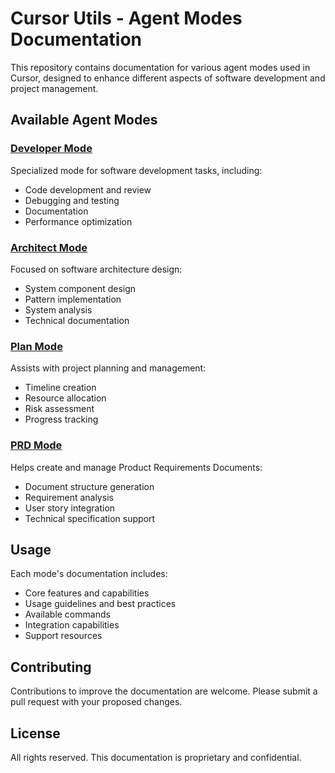 # Cursor Utils - Agent Modes Documentation

This repository contains documentation for various agent modes used in Cursor, designed to enhance different aspects of software development and project management.

## Available Agent Modes

### [Developer Mode](Agent%20modes/developer-mode.md)
Specialized mode for software development tasks, including:
- Code development and review
- Debugging and testing
- Documentation
- Performance optimization

### [Architect Mode](Agent%20modes/architect-mode.md)
Focused on software architecture design:
- System component design
- Pattern implementation
- System analysis
- Technical documentation

### [Plan Mode](Agent%20modes/plan-mode.md)
Assists with project planning and management:
- Timeline creation
- Resource allocation
- Risk assessment
- Progress tracking

### [PRD Mode](Agent%20modes/prd-mode.md)
Helps create and manage Product Requirements Documents:
- Document structure generation
- Requirement analysis
- User story integration
- Technical specification support

## Usage

Each mode's documentation includes:
- Core features and capabilities
- Usage guidelines and best practices
- Available commands
- Integration capabilities
- Support resources

## Contributing

Contributions to improve the documentation are welcome. Please submit a pull request with your proposed changes.

## License

All rights reserved. This documentation is proprietary and confidential.
